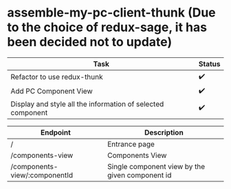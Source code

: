 # assemble-my-pc-client-thunk (Due to the choice of redux-sage, it has been decided not to update)

| Task                                                        | Status             |
| ----------------------------------------------------------- | ------------------ |
| Refactor to use redux-thunk                                 | :heavy_check_mark: |
| Add PC Component View                                       | :heavy_check_mark: |
| Display and style all the information of selected component | :heavy_check_mark: |

| Endpoint                      | Description                                     |
| ----------------------------- | ----------------------------------------------- |
| /                             | Entrance page                                   |
| /components-view              | Components View                                 |
| /components-view/:componentId | Single component view by the given component id |
